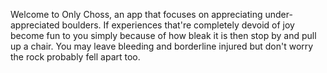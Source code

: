 Welcome to Only Choss, an app that focuses on appreciating under-appreciated boulders.
If experiences that're completely devoid of joy become fun to you simply because of how bleak it is then
stop by and pull up a chair. You may leave bleeding and borderline injured but don't worry the rock probably fell apart too.